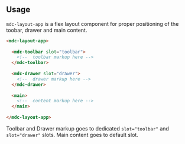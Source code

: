 ## Usage
`mdc-layout-app` is a flex layout component for proper positioning of the toobar,
drawer and main content. 

```html
<mdc-layout-app>
  
  <mdc-toolbar slot="toolbar">
    <!--  toolbar markup here -->      
  </mdc-toolbar>
  
  <mdc-drawer slot="drawer">
    <!--  drawer markup here -->      
  </mdc-drawer>
  
  <main>
    <!--  content markup here -->      
  </main>
  
</mdc-layout-app>
```

Toolbar and Drawer markup goes to dedicated `slot="toolbar"` and
`slot="drawer"` slots. Main content goes to default slot.
